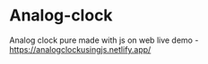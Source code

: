 # Analog-clock
Analog clock pure made with js on web
live demo - https://analogclockusingjs.netlify.app/
